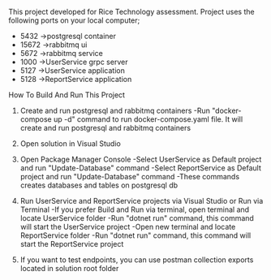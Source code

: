 This project developed for Rice Technology assessment. Project uses the following ports on your local computer;

- 5432 ->postgresql container
- 15672 ->rabbitmq ui
- 5672 ->rabbitmq service
- 1000 ->UserService grpc server
- 5127 ->UserService application
- 5128 ->ReportService application


How To Build And Run This Project

1) Create and run postgresql and rabbitmq containers
    -Run "docker-compose up -d" command to run docker-compose.yaml file. It will create and run postgresql and rabbitmq containers
2) Open solution in Visual Studio
3) Open Package Manager Console
    -Select UserService as Default project and run "Update-Database" command
    -Select ReportService as Default project and run "Update-Database" command
    -These commands creates databases and tables on postgresql db
4) Run UserService and ReportService projects via Visual Studio or Run via Terminal
    -If you prefer Build and Run via terminal, open terminal and locate UserService folder
    -Run "dotnet run" command, this command will start the UserService project
    -Open new terminal and locate ReportService folder
    -Run "dotnet run" command, this command will start the ReportService project

5) If you want to test endpoints, you can use postman collection exports located in solution root folder